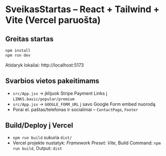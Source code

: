 # SveikasStartas – React + Tailwind + Vite (Vercel paruošta)

## Greitas startas
```bash
npm install
npm run dev
```
Atidaryk lokaliai: http://localhost:5173

## Svarbios vietos pakeitimams
- `src/App.jsx` → įklijuok Stripe Payment Links į `LINKS.basic/popular/premium`
- `src/App.jsx` → `GOOGLE_FORM_URL` į savo Google Form embed nuorodą
- Porai el. paštas/telefonas ir socialiniai – `ContactPage`, `Footer`

## Build/Deploy į Vercel
- `npm run build` sukuria `dist/`
- Vercel projekte nustatyk: *Framework Preset: Vite*, Build Command: `npm run build`, Output: `dist`
